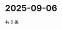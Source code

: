 # 2025-09-06

共 0 条

<!-- BEGIN ZHIHUVIDEO -->
<!-- 最后更新时间 Sat Sep 06 2025 23:08:55 GMT+0800 (China Standard Time) -->

<!-- END ZHIHUVIDEO -->
